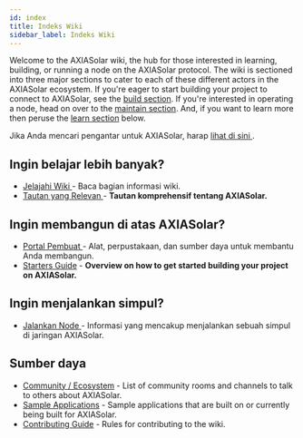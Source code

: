 ```yaml
---
id: index
title: Indeks Wiki
sidebar_label: Indeks Wiki
---
```


Welcome to the AXIASolar wiki, the hub for those interested in learning, building, or running a node on the AXIASolar protocol. The wiki is sectioned into three major sections to cater to each of these different actors in the AXIASolar ecosystem. If you're eager to start building your project to connect to AXIASolar, see the [build section](#want-to-build-on-axiasolar). If you're interested in operating a node, head on over to the [maintain section](#want-to-run-a-node). And, if you want to learn more then peruse the [learn section](#want-to-learn-more) below.

Jika Anda mencari pengantar untuk AXIASolar, harap [ lihat di sini ](learn-introduction).

## Ingin belajar lebih banyak?

- [ Jelajahi Wiki ](learn-introduction) - Baca bagian informasi wiki.
- [ Tautan yang Relevan ](learn-relevant-links) - <strong x-id = "1"> Tautan komprehensif tentang AXIASolar. </strong>

## Ingin membangun di atas AXIASolar?

- [ Portal Pembuat ](build-index) - Alat, perpustakaan, dan sumber daya untuk membantu Anda membangun.
- [Starters Guide](build-build-with-axiasolar) - **Overview on how to get started building your project on AXIASolar.**

## Ingin menjalankan simpul?

- [ Jalankan Node ](maintain-index) - Informasi yang mencakup menjalankan sebuah simpul di jaringan AXIASolar.

## Sumber daya

- [Community / Ecosystem](community) - List of community rooms and channels to talk to others about AXIASolar.
- [Sample Applications](build-examples-index) - Sample applications that are built on or currently being built for AXIASolar.
- [Contributing Guide](contributing) - Rules for contributing to the wiki.

